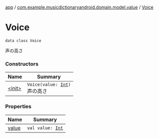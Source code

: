 [app](../../index.md) / [com.example.musicdictionaryandroid.domain.model.value](../index.md) / [Voice](./index.md)

# Voice

`data class Voice`

声の高さ

### Constructors

| Name | Summary |
|---|---|
| [&lt;init&gt;](-init-.md) | `Voice(value: `[`Int`](https://kotlinlang.org/api/latest/jvm/stdlib/kotlin/-int/index.html)`)`<br>声の高さ |

### Properties

| Name | Summary |
|---|---|
| [value](value.md) | `val value: `[`Int`](https://kotlinlang.org/api/latest/jvm/stdlib/kotlin/-int/index.html) |
